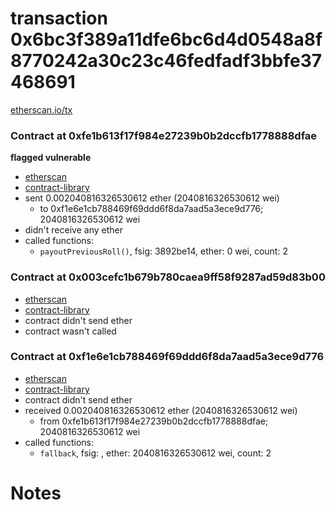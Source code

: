 # transaction 0x6bc3f389a11dfe6bc6d4d0548a8f8770242a30c23c46fedfadf3bbfe37468691

[etherscan.io/tx](https://etherscan.io/tx/0x6bc3f389a11dfe6bc6d4d0548a8f8770242a30c23c46fedfadf3bbfe37468691)


### Contract at 0xfe1b613f17f984e27239b0b2dccfb1778888dfae

**flagged vulnerable**

* [etherscan](https://etherscan.io/address/0xfe1b613f17f984e27239b0b2dccfb1778888dfae)
* [contract-library](https://contract-library.com/contracts/Ethereum/fe1b613f17f984e27239b0b2dccfb1778888dfae)
* sent 0.002040816326530612 ether (2040816326530612 wei)
    * to 0xf1e6e1cb788469f69ddd6f8da7aad5a3ece9d776; 2040816326530612 wei
* didn't receive any ether
* called functions:
    * `payoutPreviousRoll()`, fsig: 3892be14, ether: 0 wei, count: 2


### Contract at 0x003cefc1b679b780caea9ff58f9287ad59d83b00

* [etherscan](https://etherscan.io/address/0x003cefc1b679b780caea9ff58f9287ad59d83b00)
* [contract-library](https://contract-library.com/contracts/Ethereum/003cefc1b679b780caea9ff58f9287ad59d83b00)
* contract didn't send ether
* contract wasn't called


### Contract at 0xf1e6e1cb788469f69ddd6f8da7aad5a3ece9d776

* [etherscan](https://etherscan.io/address/0xf1e6e1cb788469f69ddd6f8da7aad5a3ece9d776)
* [contract-library](https://contract-library.com/contracts/Ethereum/f1e6e1cb788469f69ddd6f8da7aad5a3ece9d776)
* contract didn't send ether
* received 0.002040816326530612 ether (2040816326530612 wei)
    * from 0xfe1b613f17f984e27239b0b2dccfb1778888dfae; 2040816326530612 wei
* called functions:
    * `fallback`, fsig: , ether: 2040816326530612 wei, count: 2

# Notes

